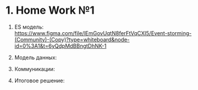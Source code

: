 # 1. Home Work №1

1. ES модель:
https://www.figma.com/file/lEmGovUqtN8ferFtVqCXI5/Event-storming-(Community)-(Copy)?type=whiteboard&node-id=0%3A1&t=6yQdpMdBBngtDhNK-1

2. Модель данных:

3. Коммуникации:

4. Итоговое решение:
